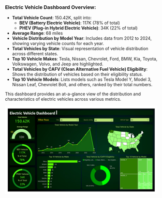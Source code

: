 ### Electric Vehicle Dashboard Overview:
- **Total Vehicle Count**: 150.42K, split into:
  - **BEV (Battery Electric Vehicle)**: 117K (78% of total)
  - **PHEV (Plug-in Hybrid Electric Vehicle)**: 34K (22% of total)
- **Average Range**: 68 miles
- **Vehicle Distribution by Model Year**: Includes data from 2012 to 2024, showing varying vehicle counts for each year.
- **Total Vehicles by State**: Visual representation of vehicle distribution across different states.
- **Top 10 Vehicle Makes**: Tesla, Nissan, Chevrolet, Ford, BMW, Kia, Toyota, Volkswagen, Volvo, and Jeep are highlighted.
- **Total Vehicles by CAFV (Clean Alternative Fuel Vehicle) Eligibility**: Shows the distribution of vehicles based on their eligibility status.
- **Top 10 Vehicle Models**: Lists models such as Tesla Model Y, Model 3, Nissan Leaf, Chevrolet Bolt, and others, ranked by their total numbers.

This dashboard provides an at-a-glance view of the distribution and characteristics of electric vehicles across various metrics.

![](vehicle-dashboard_page-0001.jpg)

